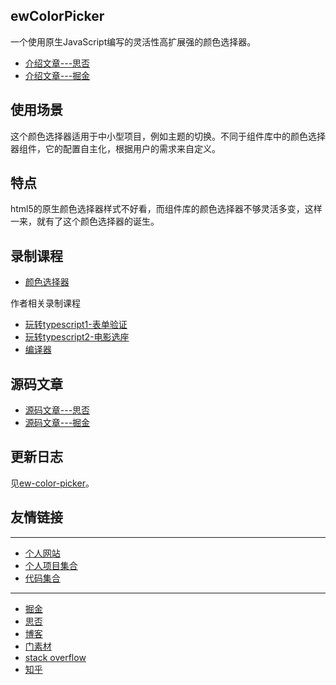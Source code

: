 ## ewColorPicker

一个使用原生JavaScript编写的灵活性高扩展强的颜色选择器。

* [介绍文章---思否](https://segmentfault.com/a/1190000039670041)
* [介绍文章---掘金](https://juejin.cn/post/6941184796991160356)

## 使用场景

这个颜色选择器适用于中小型项目，例如主题的切换。不同于组件库中的颜色选择器组件，它的配置自主化，根据用户的需求来自定义。

## 特点

html5的原生颜色选择器样式不好看，而组件库的颜色选择器不够灵活多变，这样一来，就有了这个颜色选择器的诞生。

## 录制课程

* [颜色选择器](https://ke.segmentfault.com/course/1650000040761646)

作者相关录制课程

* [玩转typescript1-表单验证](https://ke.sifou.com/course/1650000039393407?utm_source=recommend_web-live-new)
* [玩转typescript2-电影选座](https://ke.segmentfault.com/course/1650000039798692#nav-live-intro)
* [编译器](https://ke.segmentfault.com/course/1650000040358952)

## 源码文章

* [源码文章---思否](https://segmentfault.com/a/1190000040789940)
* [源码文章---掘金](https://juejin.cn/post/7017408394831233031)

## 更新日志

见[ew-color-picker](https://www.npmjs.com/package/ew-color-picker)。

## 友情链接

----

* [个人网站](https://www.eveningwater.com/)
* [个人项目集合](https://www.eveningwater.com/my-web-projects/)
* [代码集合](https://eveningwater.github.io/code-segment/#/)

----
* [掘金](https://juejin.cn/user/4054654613988718)
* [思否](https://segmentfault.com/u/xishui_5ac9a340a5484)
* [博客](https://www.cnblogs.com/eveningwater/)
* [门素材](https://www.17sucai.com/user/800544)
* [stack overflow](https://stackoverflow.com/users/10505577/eveningwater)
* [知乎](https://www.zhihu.com/people/eveningwater)
